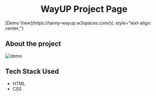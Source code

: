 <h1 align="center">WayUP Project Page</h1>
[Demo View](https://tanny-wayup.w3spaces.com/){: style="text-align: center;"}

## About the project
![demo](https://user-images.githubusercontent.com/74369814/229310749-0b2a586d-09c6-4a6c-9127-3b4c7283fec2.png)

## Tech Stack Used
- HTML
- CSS
